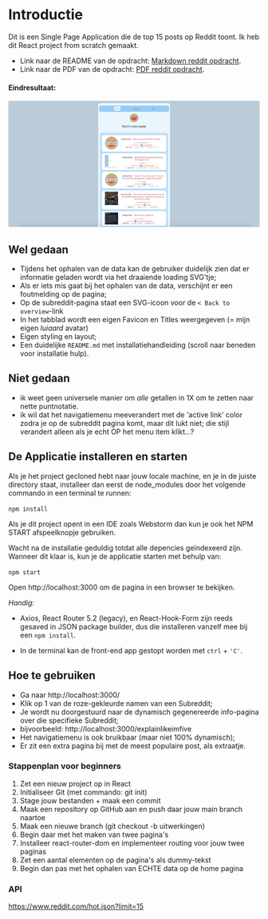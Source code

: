# Introductie

Dit is een Single Page Application die de top 15 posts op Reddit toont. Ik heb dit React project from scratch gemaakt.

* Link naar de README van de opdracht: [Markdown reddit opdracht](README_OPDRACHT.md).
* Link naar de PDF van de opdracht: [PDF reddit opdracht](REACT_Les5RedditOpdracht.pdf).

#### Eindresultaat:

![Screenshot eindresultaat](src/assets/Screenshot.png)

## Wel gedaan

- Tijdens het ophalen van de data kan de gebruiker duidelijk zien dat er informatie geladen wordt via het draaiende loading SVG'tje;
- Als er iets mis gaat bij het ophalen van de data, verschijnt er een foutmelding op de pagina;
- Op de subreddit-pagina staat een SVG-icoon voor de `< Back to overview`-link
- In het tabblad wordt een eigen Favicon en Titles weergegeven (= mijn eigen *luiaard* avatar)
- Eigen styling en layout;
- Een duidelijke `README.md` met installatiehandleiding (scroll naar beneden voor installatie hulp).

## Niet gedaan

- ik weet geen universele manier om _alle_ getallen in 1X om te zetten naar nette puntnotatie.
- ik wil dat het navigatiemenu meeverandert met de 'active link' color zodra je op de subreddit pagina komt, maar dit lukt niet; die stijl verandert alleen als je echt OP het menu item klikt...?

## De Applicatie installeren en starten

Als je het project gecloned hebt naar jouw locale machine, en je in de juiste directory staat, installeer dan eerst de node_modules door het volgende commando in een terminal te runnen:

`npm install`

Als je dit project opent in een IDE zoals Webstorm dan kun je ook het NPM START afspeelknopje gebruiken.

Wacht na de installatie geduldig totdat alle depencies geïndexeerd zijn. Wanneer dit klaar is, kun je de applicatie starten met behulp van:

`npm start`

Open http://localhost:3000 om de pagina in een browser te bekijken.

*Handig:*

- Axios, React Router 5.2 (legacy), en React-Hook-Form zijn reeds gesaved in JSON package builder, dus die installeren vanzelf mee bij een `npm install`.

- In de terminal kan de front-end app gestopt worden met `ctrl` + `'C'`.

## Hoe te gebruiken

* Ga naar http://localhost:3000/
* Klik op 1 van de roze-gekleurde namen van een Subreddit;
* Je wordt nu doorgestuurd naar de dynamisch gegenereerde info-pagina over die specifieke Subreddit;
* bijvoorbeeld: http://localhost:3000/explainlikeimfive 
* Het navigatiemenu is ook bruikbaar (maar niet 100% dynamisch);
* Er zit een extra pagina bij met de meest populaire post, als extraatje.

### Stappenplan voor beginners

1. Zet een nieuw project op in React
2. Initialiseer Git (met commando: git init)
3. Stage jouw bestanden + maak een commit
4. Maak een repository op GitHub aan en push daar jouw main branch naartoe
5. Maak een nieuwe branch (git checkout -b uitwerkingen)
6. Begin daar met het maken van twee pagina's
7. Installeer react-router-dom en implementeer routing voor jouw twee paginas
8. Zet een aantal elementen op de pagina's als dummy-tekst
9. Begin dan pas met het ophalen van ECHTE data op de home pagina

### API

https://www.reddit.com/hot.json?limit=15